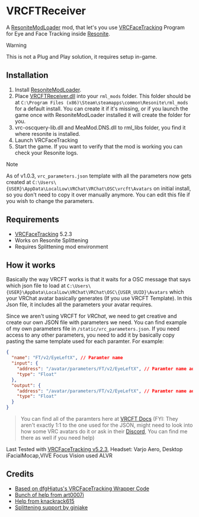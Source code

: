 # VRCFTReceiver

A [ResoniteModLoader](https://github.com/resonite-modding-group/ResoniteModLoader) mod, that let's you use [VRCFaceTracking](https://github.com/benaclejames/VRCFaceTracking) Program for Eye and Face Tracking inside [Resonite](https://resonite.com/).

> [!WARNING]
> This is not a Plug and Play solution, it requires setup in-game.

## Installation

1. Install [ResoniteModLoader](https://github.com/resonite-modding-group/ResoniteModLoader).
2. Place [VRCFTReceiver.dll](https://github.com/ginjake/VRCFTReceiver/releases/latest/download/VRCFTReceiver.dll) into your `rml_mods` folder. This folder should be at `C:\Program Files (x86)\Steam\steamapps\common\Resonite\rml_mods` for a default install. You can create it if it's missing, or if you launch the game once with ResoniteModLoader installed it will create the folder for you.
3. vrc-oscquery-lib.dll and MeaMod.DNS.dll to rml_libs folder, you find it where resonite is installed.
4. Launch VRCFaceTracking
5. Start the game. If you want to verify that the mod is working you can check your Resonite logs.

> [!NOTE]
> As of v1.0.3, `vrc_parameters.json` template with all the parameters now gets created at `C:\Users\{USER}\AppData\LocalLow\VRChat\VRChat\OSC\vrcft\Avatars` on initial install, so you don't need to copy it over manually anymore. You can edit this file if you wish to change the parameters.

## Requirements

- [VRCFaceTracking](https://github.com/benaclejames/VRCFaceTracking) 5.2.3
- Works on Resonite Splittening
- Requires Splittening mod environment

## How it works

Basically the way VRCFT works is that it waits for a OSC message that says which json file to load at `C:\Users\{USER}\AppData\LocalLow\VRChat\VRChat\OSC\{USER_UUID}\Avatars` which your VRChat avatar basically generates (If you use VRCFT Template). In this Json file, it includes all the parameters your avatar requires.

Since we aren't using VRCFT for _VRChat_, we need to get creative and create our own JSON file with parameters we need. You can find example of my own parameters file in `/static/vrc_parameters.json`. If you need access to any other parameters, you need to add it by basically copy pasting the same template used for each paramter. For example:

```json
{
  "name": "FT/v2/EyeLeftX", // Paramter name
  "input": {
    "address": "/avatar/parameters/FT/v2/EyeLeftX", // Paramter name address
    "type": "Float"
  },
  "output": {
    "address": "/avatar/parameters/FT/v2/EyeLeftX", // Paramter name address
    "type": "Float"
  }
}
```

> You can find all of the paramters here at [VRCFT Docs](https://docs.vrcft.io/docs/tutorial-avatars/tutorial-avatars-extras/parameters) (FYI: They aren't exactly 1:1 to the one used for the JSON, might need to look into how some VRC avatars do it or ask in their [Discord](https://discord.com/invite/vrcft), You can find me there as well if you need help)

Last Tested with [VRCFaceTracking v5.2.3](https://github.com/benaclejames/VRCFaceTracking/releases), Headset: Varjo Aero, Desktop iFacialMocap,VIVE Focus Vision used ALVR

## Credits

- [Based on dfgHiatus's VRCFaceTracking Wrapper Code](https://github.com/dfgHiatus/VRCFT-Module-Wrapper/blob/master/VRCFTModuleWrapper/OSC/VRCFTOSC.cs)
- [Bunch of help from art0007i](https://github.com/art0007i)
- [Help from knackrack615](https://github.com/knackrack615)
- [Splittening support by ginjake](https://x.com/sirojake)

